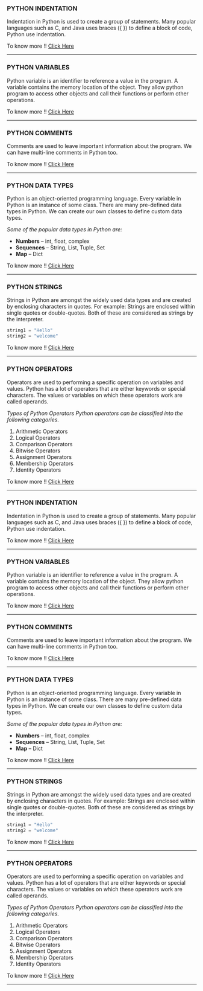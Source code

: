 ###  PYTHON INDENTATION

Indentation in Python is used to create a group of statements. Many popular languages such as C, and Java uses braces ({ }) to define a block of code, Python use indentation.

To know more !! [Click Here](https://www.askpython.com/python/python-indentation "Indentation")


------------

### PYTHON VARIABLES

Python variable is an identifier to reference a value in the program. A variable contains the memory location of the object. They allow python program to access other objects and call their functions or perform other operations.

To know more !! [Click Here](https://www.askpython.com/python/python-variables "Variables")


------------

### PYTHON COMMENTS

Comments are used to leave important information about the program. We can have multi-line comments in Python too.

To know more !! [Click Here](https://www.askpython.com/python/python-comments "Comments")


------------


### PYTHON DATA TYPES

Python is an object-oriented programming language. Every variable in Python is an instance of some class. There are many pre-defined data types in Python. We can create our own classes to define custom data types.


*Some of the popular data types in Python are:*

- **Numbers** – int, float, complex
- **Sequences** – String, List, Tuple, Set
- **Map** – Dict

To know more !! [Click Here](https://www.askpython.com/python/python-data-types "Data Types")

------------

### PYTHON STRINGS

Strings in Python are amongst the widely used data types and are created by enclosing characters in quotes. For example: Strings are enclosed within single quotes or double-quotes. Both of these are considered as strings by the interpreter.

```python
string1 = "Hello"
string2 = "welcome"
```

To know more !! [Click Here](https://www.askpython.com/python/string/strings-in-python "String")


------------

### PYTHON OPERATORS

Operators are used to performing a specific operation on variables and values. Python has a lot of operators that are either keywords or special characters. The values or variables on which these operators work are called operands.

*Types of Python Operators
Python operators can be classified into the following categories.*

1. Arithmetic Operators
2. Logical Operators
3. Comparison Operators
4. Bitwise Operators
5. Assignment Operators
6. Membership Operators
7. Identity Operators


To know more !! [Click Here](https://www.askpython.com/python/python-operators "Operators")


------------

###  PYTHON INDENTATION

Indentation in Python is used to create a group of statements. Many popular languages such as C, and Java uses braces ({ }) to define a block of code, Python use indentation.

To know more !! [Click Here](https://www.askpython.com/python/python-indentation "Indentation")


------------

### PYTHON VARIABLES

Python variable is an identifier to reference a value in the program. A variable contains the memory location of the object. They allow python program to access other objects and call their functions or perform other operations.

To know more !! [Click Here](https://www.askpython.com/python/python-variables "Variables")


------------

### PYTHON COMMENTS

Comments are used to leave important information about the program. We can have multi-line comments in Python too.

To know more !! [Click Here](https://www.askpython.com/python/python-comments "Comments")


------------


### PYTHON DATA TYPES

Python is an object-oriented programming language. Every variable in Python is an instance of some class. There are many pre-defined data types in Python. We can create our own classes to define custom data types.


*Some of the popular data types in Python are:*

- **Numbers** – int, float, complex
- **Sequences** – String, List, Tuple, Set
- **Map** – Dict

To know more !! [Click Here](https://www.askpython.com/python/python-data-types "Data Types")

------------

### PYTHON STRINGS

Strings in Python are amongst the widely used data types and are created by enclosing characters in quotes. For example: Strings are enclosed within single quotes or double-quotes. Both of these are considered as strings by the interpreter.

```python
string1 = "Hello"
string2 = "welcome"
```

To know more !! [Click Here](https://www.askpython.com/python/string/strings-in-python "String")


------------

### PYTHON OPERATORS

Operators are used to performing a specific operation on variables and values. Python has a lot of operators that are either keywords or special characters. The values or variables on which these operators work are called operands.

*Types of Python Operators
Python operators can be classified into the following categories.*

1. Arithmetic Operators
2. Logical Operators
3. Comparison Operators
4. Bitwise Operators
5. Assignment Operators
6. Membership Operators
7. Identity Operators


To know more !! [Click Here](https://www.askpython.com/python/python-operators "Operators")


------------

